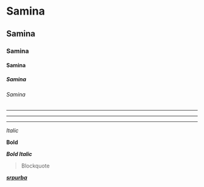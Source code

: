 
# Samina 	
## Samina 	
### Samina 	
#### Samina 	
##### Samina
###### Samina 	

___

***

---

_Italic_

**Bold**

***Bold Italic***

> Blockquote

***[srpurba](https://github.com/saminarp)***
